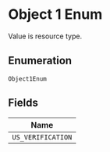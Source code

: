 
# Object 1 Enum

Value is resource type.

## Enumeration

`Object1Enum`

## Fields

| Name |
|  --- |
| `US_VERIFICATION` |

